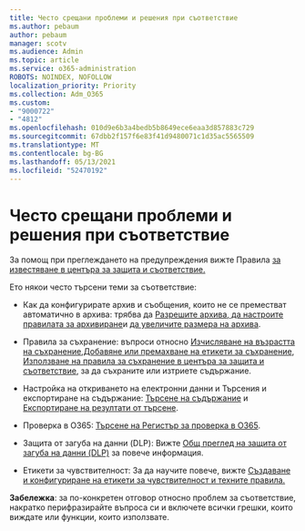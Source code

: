 ```yaml
---
title: Често срещани проблеми и решения при съответствие
ms.author: pebaum
author: pebaum
manager: scotv
ms.audience: Admin
ms.topic: article
ms.service: o365-administration
ROBOTS: NOINDEX, NOFOLLOW
localization_priority: Priority
ms.collection: Adm_O365
ms.custom:
- "9000722"
- "4812"
ms.openlocfilehash: 010d9e6b3a4bedb5b8649ece6eaa3d857883c729
ms.sourcegitcommit: 67dbb2f157f6e83f41d9480071c1d35ac5565509
ms.translationtype: MT
ms.contentlocale: bg-BG
ms.lasthandoff: 05/13/2021
ms.locfileid: "52470192"
---
```

# <a name="compliance-common-issues-and-resolutions"></a>Често срещани проблеми и решения при съответствие

За помощ при преглеждането на предупреждения вижте Правила [за известяване в центъра за защита и съответствие.](/microsoft-365/compliance/alert-policies.md)

Ето някои често търсени теми за съответствие:

- Как да конфигурирате архив и съобщения, които не се преместват автоматично в архива: трябва да [Разрешите архива, да настроите правилата за архивиране](/microsoft-365/compliance/enable-archive-mailboxes.md)и [да увеличите размера на архива](/microsoft-365/compliance/enable-unlimited-archiving.md).

- Правила за съхранение: въпроси относно [Изчисляване на възрастта на съхранение](/exchange/security-and-compliance/messaging-records-management/retention-age.md),[Добавяне или премахване на етикети за съхранение](/exchange/security-and-compliance/messaging-records-management/add-or-remove-retention-tags.md), [Използване на правила за съхранение в центъра за защита и съответствие](/microsoft-365/compliance/retention-policies.md), за да съхраните или изтриете съдържание.

- Настройка на откриването на електронни данни и Търсения и експортиране на съдържание: [Търсене на съдържание](/microsoft-365/compliance/search-for-content.md) и [Експортиране на резултати от търсене](/microsoft-365/compliance/export-search-results.md).

- Проверка в O365: [Търсене на Регистър за проверка в O365](/microsoft-365/compliance/search-the-audit-log-in-security-and-compliance.md).

- Защита от загуба на данни (DLP): Вижте [Oбщ преглед на защита от загуба на данни (DLP)](/microsoft-365/compliance/data-loss-prevention-policies.md) за повече информация.
 
- Етикети за чувствителност: За да научите повече, вижте [Създаване и конфигуриране на етикети за чувствителност и техните правила.](/microsoft-365/compliance/create-sensitivity-labels.md)

**Забележка**: за по-конкретен отговор относно проблем за съответствие, накратко перифразирайте въпроса си и включете всички грешки, които виждате или функции, които използвате.
